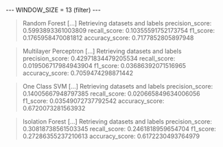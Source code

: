 
 --- WINDOW_SIZE = 13 (filter) --- 


> Random Forest
[...] Retrieving datasets and labels
precision_score: 0.5993893361003809
recall_score: 0.10355591752173754
f1_score: 0.1765958470081812
accuracy_score: 0.7177852805897948


> Multilayer Perceptron
[...] Retrieving datasets and labels
precision_score: 0.42971834479205534
recall_score: 0.019506717984943904
f1_score: 0.03686392071516965
accuracy_score: 0.7059474298871442


> One Class SVM
[...] Retrieving datasets and labels
precision_score: 0.14005667948797385
recall_score: 0.020665849634006056
f1_score: 0.03549072737792542
accuracy_score: 0.6720073281563932


> Isolation Forest
[...] Retrieving datasets and labels
precision_score: 0.30818738561503345
recall_score: 0.2461818959654704
f1_score: 0.27286355237210613
accuracy_score: 0.6172230493764979

